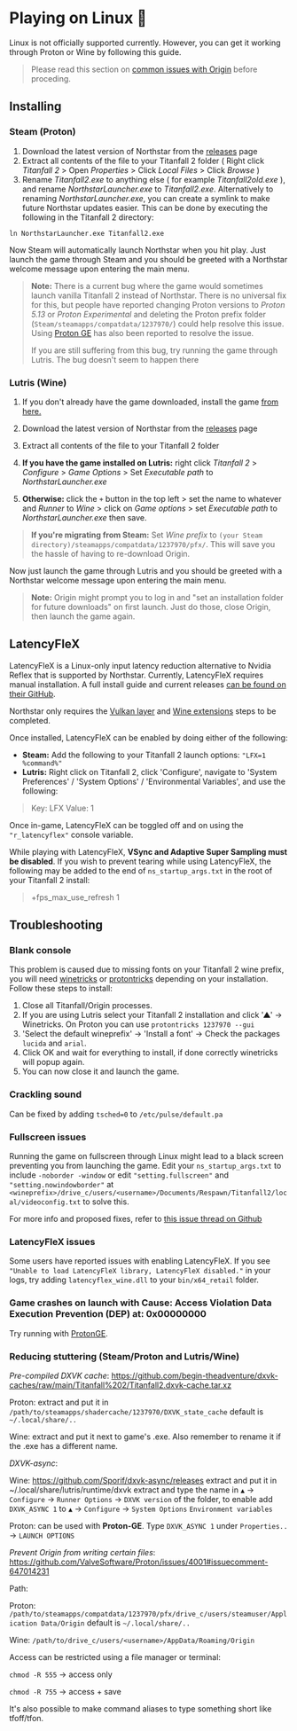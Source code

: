 # Playing on Linux 🐧

Linux is not officially supported currently. However, you can get it working through Proton or Wine by following this guide.

> Please read this section on [common issues with Origin](https://github.com/lutris/docs/blob/master/Origin.md) before proceding.

## Installing

### Steam (Proton)

1. Download the latest version of Northstar from the [releases](https://github.com/R2Northstar/Northstar/releases) page
2. Extract all contents of the file to your Titanfall 2 folder ( Right click _Titanfall 2_ > Open _Properties_ > Click _Local Files_ > Click _Browse_ )
3. Rename _Titanfall2.exe_ to anything else ( for example _Titanfall2old.exe_ ), and rename _NorthstarLauncher.exe_ to _Titanfall2.exe_. Alternatively to renaming _NorthstarLauncher.exe_, you can create a symlink to make future Northstar updates easier. This can be done by executing the following in the Titanfall 2 directory:

`ln NorthstarLauncher.exe Titanfall2.exe`

Now Steam will automatically launch Northstar when you hit play. Just launch the game through Steam and you should be greeted with a Northstar welcome message upon entering the main menu.

> **Note:** There is a current bug where the game would sometimes launch vanilla Titanfall 2 instead of Northstar. There is no universal fix for this, but people have reported changing Proton versions to _Proton 5.13_ or _Proton Experimental_ and deleting the Proton prefix folder (`Steam/steamapps/compatdata/1237970/`) could help resolve this issue. Using [Proton GE](https://github.com/GloriousEggroll/proton-ge-custom) has also been reported to resolve the issue.
>
> If you are still suffering from this bug, try running the game through Lutris. The bug doesn't seem to happen there

### Lutris (Wine)

1. If you don't already have the game downloaded, install the game [from here.](https://lutris.net/games/titanfall-2/)
2. Download the latest version of Northstar from the [releases](https://github.com/R2Northstar/Northstar/releases) page
3. Extract all contents of the file to your Titanfall 2 folder

4. **If you have the game installed on Lutris:** right click _Titanfall 2_ > _Configure_ > _Game Options_ > Set _Executable path_ to _NorthstarLauncher.exe_
5. **Otherwise:** click the `+` button in the top left > set the name to whatever and _Runner_ to _Wine_ > click on _Game options_ > set _Executable path_ to _NorthstarLauncher.exe_ then save.

> **If you're migrating from Steam:** Set _Wine prefix_ to `(your Steam directory)/steamapps/compatdata/1237970/pfx/`. This will save you the hassle of having to re-download Origin.

Now just launch the game through Lutris and you should be greeted with a Northstar welcome message upon entering the main menu.

> **Note:** Origin might prompt you to log in and "set an installation folder for future downloads" on first launch. Just do those, close Origin, then launch the game again.

## LatencyFleX

LatencyFleX is a Linux-only input latency reduction alternative to Nvidia Reflex that is supported by Northstar. Currently, LatencyFleX requires manual installation. A full install guide and current releases [can be found on their GitHub](https://github.com/ishitatsuyuki/LatencyFleX).

Northstar only requires the [Vulkan layer](https://github.com/ishitatsuyuki/LatencyFleX#latencyflex-vulkan-layer-essential) and [Wine extensions](https://github.com/ishitatsuyuki/LatencyFleX#latencyflex-wine-extensions-required-for-proton-reflex-integration) steps to be completed.

Once installed, LatencyFleX can be enabled by doing either of the following:

- **Steam:** Add the following to your Titanfall 2 launch options: `"LFX=1 %command%"`
- **Lutris:** Right click on Titanfall 2, click 'Configure', navigate to 'System Preferences' / 'System Options' / 'Environmental Variables', and use the following:

> Key: LFX
Value: 1

Once in-game, LatencyFleX can be toggled off and on using the `"r_latencyflex"` console variable.

While playing with LatencyFleX, **VSync and Adaptive Super Sampling must be disabled**. If you wish to prevent tearing while using LatencyFleX, the following may be added to the end of `ns_startup_args.txt` in the root of your Titanfall 2 install:

> +fps_max_use_refresh 1

## Troubleshooting

### Blank console

This problem is caused due to missing fonts on your Titanfall 2 wine prefix, you will need [winetricks](https://github.com/Winetricks/winetricks) or [protontricks](https://github.com/Matoking/protontricks) depending on your installation. Follow these steps to install:

1. Close all Titanfall/Origin processes.
2. If you are using Lutris select your Titanfall 2 installation and click '▲' -> Winetricks. On Proton you can use `protontricks 1237970 --gui`
3. 'Select the default wineprefix' -> 'Install a font' -> Check the packages `lucida` and `arial`.
4. Click OK and wait for everything to install, if done correctly winetricks will popup again.
5. You can now close it and launch the game.

### Crackling sound
Can be fixed by adding `tsched=0` to `/etc/pulse/default.pa`

### Fullscreen issues

Running the game on fullscreen through Linux might lead to a black screen preventing you from launching the game. Edit your `ns_startup_args.txt` to include `-noborder -window` or edit `"setting.fullscreen"` and `"setting.nowindowborder"` at `<wineprefix>/drive_c/users/<username>/Documents/Respawn/Titanfall2/local/videoconfig.txt` to solve this.

For more info and proposed fixes, refer to [this issue thread on Github](https://github.com/R2Northstar/Northstar/issues/1)

### LatencyFleX issues

Some users have reported issues with enabling LatencyFleX. If you see `"Unable to load LatencyFleX library, LatencyFleX disabled."` in your logs, try adding `latencyflex_wine.dll` to your `bin/x64_retail` folder.

### Game crashes on launch with Cause: Access Violation Data Execution Prevention (DEP) at: 0x00000000

Try running with [ProtonGE](https://github.com/GloriousEggroll/proton-ge-custom/).

### Reducing stuttering (Steam/Proton and Lutris/Wine)

_Pre-compiled DXVK cache_: https://github.com/begin-theadventure/dxvk-caches/raw/main/Titanfall%202/Titanfall2.dxvk-cache.tar.xz

Proton: extract and put it in `/path/to/steamapps/shadercache/1237970/DXVK_state_cache` default is `~/.local/share/..`

Wine: extract and put it next to game's .exe. Also remember to rename it if the .exe has a different name.

_DXVK-async_:

Wine: https://github.com/Sporif/dxvk-async/releases extract and put it in ~/.local/share/lutris/runtime/dxvk extract and type the name in `▲` ->  `Configure` -> `Runner Options` -> `DXVK version` of the folder, to enable add `DXVK_ASYNC 1` to `▲` -> `Configure` -> `System Options` `Environment variables`

Proton: can be used with **Proton-GE**. Type `DXVK_ASYNC 1` under `Properties..` -> `LAUNCH OPTIONS`

_Prevent Origin from writing certain files_: https://github.com/ValveSoftware/Proton/issues/4001#issuecomment-647014231

Path:

Proton: `/path/to/steamapps/compatdata/1237970/pfx/drive_c/users/steamuser/Application Data/Origin` default is `~/.local/share/..`

Wine: `/path/to/drive_c/users/<username>/AppData/Roaming/Origin`

Access can be restricted using a file manager or terminal:

`chmod -R 555` -> access only

`chmod -R 755`  -> access + save

It's also possible to make command aliases to type something short like tfoff/tfon.
